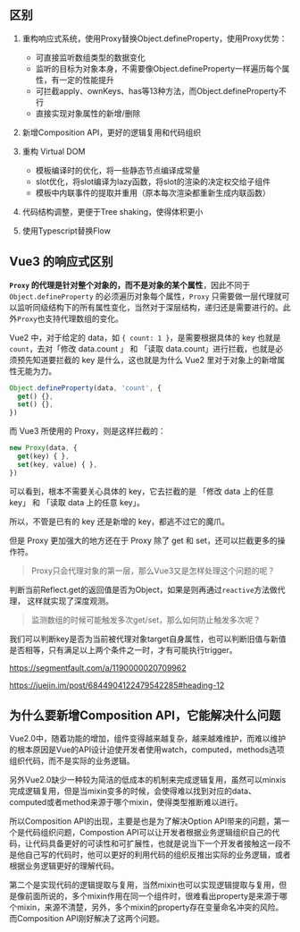 ## 区别

1. 重构响应式系统，使用Proxy替换Object.defineProperty，使用Proxy优势：
   * 可直接监听数组类型的数据变化
   * 监听的目标为对象本身，不需要像Object.defineProperty一样遍历每个属性，有一定的性能提升
   * 可拦截apply、ownKeys、has等13种方法，而Object.defineProperty不行
   * 直接实现对象属性的新增/删除

2. 新增Composition API，更好的逻辑复用和代码组织

3. 重构 Virtual DOM
   * 模板编译时的优化，将一些静态节点编译成常量
   * slot优化，将slot编译为lazy函数，将slot的渲染的决定权交给子组件
   * 模板中内联事件的提取并重用（原本每次渲染都重新生成内联函数）

4. 代码结构调整，更便于Tree shaking，使得体积更小

5. 使用Typescript替换Flow

## Vue3 的响应式区别

**`Proxy` 的代理是针对整个对象的，而不是对象的某个属性**，因此不同于 `Object.defineProperty` 的必须遍历对象每个属性，`Proxy` 只需要做一层代理就可以监听同级结构下的所有属性变化，当然对于深层结构，递归还是需要进行的。此外`Proxy`也支持代理数组的变化。

Vue2 中，对于给定的 data，如 `{ count: 1 }`，是需要根据具体的 key 也就是 `count`，去对「修改 data.count 」 和 「读取 data.count」进行拦截，也就是必须预先知道要拦截的 key 是什么，这也就是为什么 Vue2 里对于对象上的新增属性无能为力。

```js
Object.defineProperty(data, 'count', {
  get() {},
  set() {},
})
```

而 Vue3 所使用的 Proxy，则是这样拦截的：

```js
new Proxy(data, {
  get(key) { },
  set(key, value) { },
})
```

可以看到，根本不需要关心具体的 key，它去拦截的是 「修改 data 上的任意 key」 和 「读取 data 上的任意 key」。

所以，不管是已有的 key  还是新增的 key，都逃不过它的魔爪。

但是 Proxy 更加强大的地方还在于 Proxy 除了 get 和 set，还可以拦截更多的操作符。

> Proxy只会代理对象的第一层，那么Vue3又是怎样处理这个问题的呢？

判断当前Reflect.get的返回值是否为Object，如果是则再通过`reactive`方法做代理， 这样就实现了深度观测。

> 监测数组的时候可能触发多次get/set，那么如何防止触发多次呢？

我们可以判断key是否为当前被代理对象target自身属性，也可以判断旧值与新值是否相等，只有满足以上两个条件之一时，才有可能执行trigger。

https://segmentfault.com/a/1190000020709962

https://juejin.im/post/6844904122479542285#heading-12

## 为什么要新增Composition API，它能解决什么问题

Vue2.0中，随着功能的增加，组件变得越来越复杂，越来越难维护，而难以维护的根本原因是Vue的API设计迫使开发者使用watch，computed，methods选项组织代码，而不是实际的业务逻辑。

另外Vue2.0缺少一种较为简洁的低成本的机制来完成逻辑复用，虽然可以minxis完成逻辑复用，但是当mixin变多的时候，会使得难以找到对应的data、computed或者method来源于哪个mixin，使得类型推断难以进行。

所以Composition API的出现，主要是也是为了解决Option API带来的问题，第一个是代码组织问题，Compostion API可以让开发者根据业务逻辑组织自己的代码，让代码具备更好的可读性和可扩展性，也就是说当下一个开发者接触这一段不是他自己写的代码时，他可以更好的利用代码的组织反推出实际的业务逻辑，或者根据业务逻辑更好的理解代码。

第二个是实现代码的逻辑提取与复用，当然mixin也可以实现逻辑提取与复用，但是像前面所说的，多个mixin作用在同一个组件时，很难看出property是来源于哪个mixin，来源不清楚，另外，多个mixin的property存在变量命名冲突的风险。而Composition API刚好解决了这两个问题。